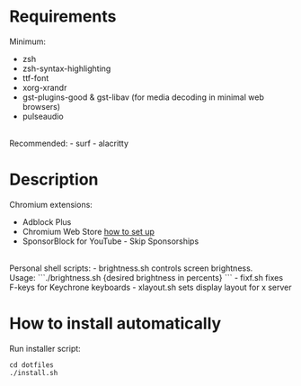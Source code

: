 # Requirements

Minimum:
 - zsh
 - zsh-syntax-highlighting
 - ttf-font
 - xorg-xrandr
 - gst-plugins-good & gst-libav (for media decoding in minimal web browsers)
 - pulseaudio
<br>
Recommended:
 - surf
 - alacritty

# Description

Chromium extensions:
 - Adblock Plus
 - Chromium Web Store <span class="external-link"><a href="https://github.com/NeverDecaf/chromium-web-store" target="_blank">how to set up</a></span>
 - SponsorBlock for YouTube - Skip Sponsorships
<br>
Personal shell scripts:
 - brightness.sh controls screen brightness. <br>
   Usage: ```./brightness.sh {desired brightness in percents} ```
 - fixf.sh fixes F-keys for Keychrone keyboards
 - xlayout.sh sets display layout for x server

# How to install automatically
Run installer script: 
<br>
```
cd dotfiles
./install.sh
```

